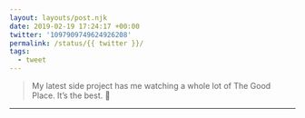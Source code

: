 ```yaml
---
layout: layouts/post.njk
date: 2019-02-19 17:24:17 +00:00
twitter: '1097909749624926208'
permalink: /status/{{ twitter }}/
tags: 
  - tweet
---
```


> My latest side project has me watching a whole lot of The Good Place. It’s the best. 🍦

---
